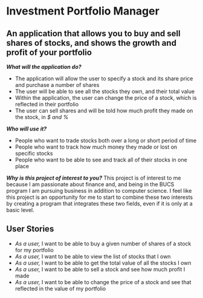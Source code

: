 # Investment Portfolio Manager

## An application that allows you to buy and sell shares of stocks, and shows the growth and profit of your portfolio

***What will the application do?***
- The application will allow the user to specify a stock and its share price and purchase a number of shares
- The user will be able to see all the stocks they own, and their total value
- Within the application, the user can change the price of a stock, which is reflected in their portfolio 
- The user can sell shares and will be told how much profit they made on the stock, in *$ and %*

***Who will use it?***
- People who want to trade stocks both over a long or short period of time
- People who want to track how much money they made or lost on specific stocks
- People who want to be able to see and track all of their stocks in one place

***Why is this project of interest to you?***
This project is of interest to me because I am passionate about finance and, and being in the BUCS program I am 
pursuing business in addition to computer science. I feel like this project is an opportunity for me to start to 
combine these two interests by creating a program that integrates these two fields, even if it is only at a basic 
level.

## User Stories

- *As a user,* I want to be able to buy a given number of shares of a stock for my portfolio 
- *As a user,* I want to be able to view the list of stocks that I own 
- *As a user,* I want to be able to get the total value of all the stocks I own
- *As a user,* I want to be able to sell a stock and see how much profit I made
- *As a user,* I want to be able to change the price of a stock and see that reflected in the value of my portfolio